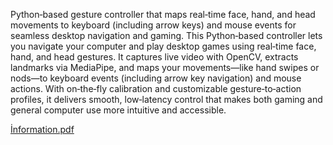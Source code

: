 Python‑based gesture controller that maps real‑time face, hand, and head movements to keyboard (including arrow keys) and mouse events for seamless desktop navigation and gaming.
This Python‑based controller lets you navigate your computer and play desktop games using real‑time face, hand, and head gestures. It captures live video with OpenCV, extracts landmarks via MediaPipe, and maps your movements—like hand swipes or nods—to keyboard events (including arrow key navigation) and mouse actions. With on‑the‑fly calibration and customizable gesture‑to‑action profiles, it delivers smooth, low‑latency control that makes both gaming and general computer use more intuitive and accessible.

[İnformation.pdf](https://github.com/user-attachments/files/21418756/Information.pdf)
